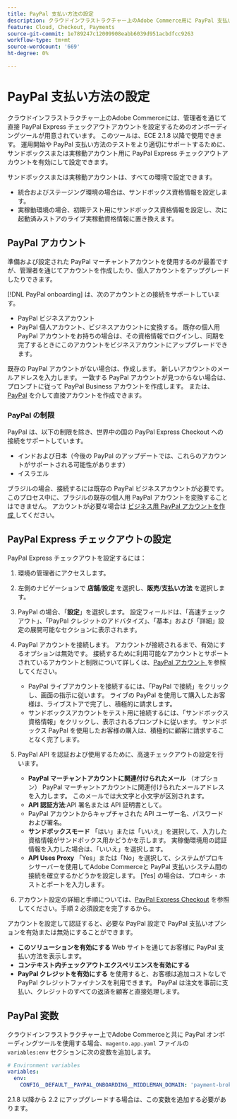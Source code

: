 ```yaml
---
title: PayPal 支払い方法の設定
description: クラウドインフラストラクチャー上のAdobe Commerce用に PayPal 支払い方法を設定します。
feature: Cloud, Checkout, Payments
source-git-commit: 1e789247c12009908eabb6039d951acbdfcc9263
workflow-type: tm+mt
source-wordcount: '669'
ht-degree: 0%

---
```


# PayPal 支払い方法の設定

クラウドインフラストラクチャー上のAdobe Commerceには、管理者を通じて直接 PayPal Express チェックアウトアカウントを設定するためのオンボーディングツールが用意されています。 このツールは、ECE 2.1.8 以降で使用できます。 運用開始や PayPal 支払い方法のテストをより適切にサポートするために、サンドボックスまたは実稼動アカウント用に PayPal Express チェックアウトアカウントを有効にして設定できます。

サンドボックスまたは実稼動アカウントは、すべての環境で設定できます。

* 統合およびステージング環境の場合は、サンドボックス資格情報を設定します。
* 実稼動環境の場合、初期テスト用にサンドボックス資格情報を設定し、次に起動済みストアのライブ実稼動資格情報に置き換えます。

## PayPal アカウント

準備および設定された PayPal マーチャントアカウントを使用するのが最善ですが、管理者を通じてアカウントを作成したり、個人アカウントをアップグレードしたりできます。

[!DNL PayPal onboarding] は、次のアカウントとの接続をサポートしています。

* PayPal ビジネスアカウント
* PayPal 個人アカウント、ビジネスアカウントに変換する。 既存の個人用 PayPal アカウントをお持ちの場合は、その資格情報でログインし、同期を完了するときにこのアカウントをビジネスアカウントにアップグレードできます。

既存の PayPal アカウントがない場合は、作成します。 新しいアカウントのメールアドレスを入力します。 一致する PayPal アカウントが見つからない場合は、プロンプトに従って PayPal Business アカウントを作成します。 または、[PayPal](https://www.paypal.com/us/webapps/mpp/account-selection) を介して直接アカウントを作成できます。

### PayPal の制限

PayPal は、以下の制限を除き、世界中の国の PayPal Express Checkout への接続をサポートしています。

* インドおよび日本（今後の PayPal のアップデートでは、これらのアカウントがサポートされる可能性があります）
* イスラエル

ブラジルの場合、接続するには既存の PayPal ビジネスアカウントが必要です。 このプロセス中に、ブラジルの既存の個人用 PayPal アカウントを変換することはできません。 アカウントが必要な場合は [ ビジネス用 PayPal アカウントを作成 ](https://www.paypal.com/us/webapps/mpp/account-selection) してください。

## PayPal Express チェックアウトの設定

PayPal Express チェックアウトを設定するには：

1. 環境の管理者にアクセスします。
1. 左側のナビゲーションで **店舗**/**設定** を選択し、**販売**/**支払い方法** を選択します。
1. PayPal の場合、「**設定**」を選択します。 設定フィールドは、「高速チェックアウト」、「PayPal クレジットのアドバタイズ」、「基本」および「詳細」設定の展開可能なセクションに表示されます。
1. PayPal アカウントを接続します。 アカウントが接続されるまで、有効にするオプションは無効です。 接続するために利用可能なアカウントとサポートされているアカウントと制限について詳しくは、[PayPal アカウント ](#paypal-account) を参照してください。

   * PayPal ライブアカウントを接続するには、「PayPal で接続」をクリックし、画面の指示に従います。 ライブの PayPal を使用して購入したお客様は、ライブストアで完了し、積極的に請求します。
   * サンドボックスアカウントをテスト用に接続するには、「サンドボックス資格情報」をクリックし、表示されるプロンプトに従います。 サンドボックス PayPal を使用したお客様の購入は、積極的に顧客に請求することなく完了します。

1. PayPal API を認証および使用するために、高速チェックアウトの設定を行います。

   * **PayPal マーチャントアカウントに関連付けられたメール** （オプション） PayPal マーチャントアカウントに関連付けられたメールアドレスを入力します。 このメールでは大文字と小文字が区別されます。
   * **API 認証方法**:API 署名または API 証明書として。
   * PayPal アカウントからキャプチャされた API ユーザー名、パスワードおよび署名。
   * **サンドボックスモード** 「はい」または「いいえ」を選択して、入力した資格情報がサンドボックス用かどうかを示します。 実稼働環境用の認証情報を入力した場合は、「いいえ」を選択します。
   * **API Uses Proxy** 「Yes」または「No」を選択して、システムがプロキシサーバーを使用してAdobe Commerceと PayPal 支払いシステム間の接続を確立するかどうかを設定します。 [Yes] の場合は、プロキシ・ホストとポートを入力します。

1. アカウント設定の詳細と手順については、[PayPal Express Checkout](https://experienceleague.adobe.com/ja/docs/commerce-admin/stores-sales/payments/paypal/paypal-express-checkout) を参照してください。手順 2 必須設定を完了するから。

アカウントを設定して認証すると、必要な PayPal 設定で PayPal 支払いオプションを有効または無効にすることができます。

* **このソリューションを有効にする** Web サイトを通じてお客様に PayPal 支払い方法を表示します。
* **コンテキスト内チェックアウトエクスペリエンスを有効にする**
* **PayPal クレジットを有効にする** を使用すると、お客様は追加コストなしで PayPal クレジットファイナンスを利用できます。 PayPal は注文を事前に支払い、クレジットのすべての返済を顧客と直接処理します。

## PayPal 変数

クラウドインフラストラクチャー上でAdobe Commerceと共に PayPal オンボーディングツールを使用する場合、`magento.app.yaml` ファイルの `variables:env` セクションに次の変数を追加します。

```yaml
# Environment variables
variables:
  env:
    CONFIG__DEFAULT__PAYPAL_ONBOARDING__MIDDLEMAN_DOMAIN: 'payment-broker.magento.com'
```

2.1.8 以降から 2.2 にアップグレードする場合は、この変数を追加する必要があります。
